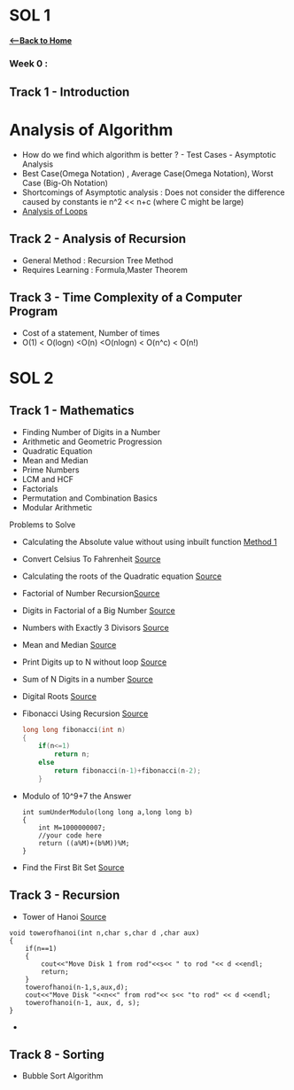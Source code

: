 # SOL 1

#### [<--Back to Home](../Readme.md)

### Week 0 :

## Track 1 - Introduction  

# Analysis of Algorithm  

* How do we find which algorithm is better ? - Test Cases - Asymptotic Analysis
* Best Case(Omega Notation) , Average Case(Omega Notation), Worst Case (Big-Oh Notation)
* Shortcomings of Asymptotic analysis : Does not consider the difference caused by constants ie n^2 << n+c (where C might be large)
* [Analysis of Loops](https://telegra.ph/Analysis-of-Loops-06-11)

## Track 2 - Analysis of Recursion

*  General Method : Recursion Tree Method
*  Requires Learning : Formula,Master Theorem 

## Track 3 - Time Complexity of a Computer Program 

* Cost of a statement, Number of times 
* O(1) < O(logn) <O(n) <O(nlogn) < O(n^c) < O(n!)


# SOL 2

## Track 1 - Mathematics

* Finding Number of Digits in a Number 
*  Arithmetic and Geometric Progression  
* Quadratic Equation  
* Mean and Median  
* Prime Numbers
* LCM and HCF 
* Factorials 
* Permutation and Combination Basics
* Modular Arithmetic 

Problems to Solve  
 - Calculating the Absolute value without using inbuilt function [Method 1](https://www.geeksforgeeks.org/compute-the-integer-absolute-value-abs-without-branching/)

 - Convert Celsius To Fahrenheit [Source](https://www.geeksforgeeks.org/program-celsius-fahrenheit-conversion/)

 - Calculating the roots of the Quadratic equation [Source](https://www.geeksforgeeks.org/program-to-find-the-roots-of-quadratic-equation/)

 - Factorial of Number Recursion[Source](https://www.geeksforgeeks.org/program-for-factorial-of-a-number/) 

 - Digits in  Factorial of a Big Number [Source](https://www.geeksforgeeks.org/count-digits-factorial-set-1/)

 - Numbers with Exactly 3 Divisors [Source](https://www.geeksforgeeks.org/numbers-exactly-3-divisors/)

 -  Mean and Median [Source](https://www.geeksforgeeks.org/program-for-mean-and-median-of-an-unsorted-array/)

 -  Print Digits up to N without loop [Source](https://www.geeksforgeeks.org/how-will-you-print-numbers-from-1-to-200-without-using-loop/)

 - Sum of N Digits in a number [Source](https://www.geeksforgeeks.org/program-for-sum-of-the-digits-of-a-given-number/)

 - Digital Roots [Source](https://www.geeksforgeeks.org/digital-rootrepeated-digital-sum-given-integer/)

 - Fibonacci Using Recursion [Source](https://www.geeksforgeeks.org/program-for-nth-fibonacci-number/) 

   ```c++
   long long fibonacci(int n)
   {
       if(n<=1)
           return n;
       else 
           return fibonacci(n-1)+fibonacci(n-2);
       }
   ```

   

- Modulo of 10^9+7 the Answer

  ```
  int sumUnderModulo(long long a,long long b)
  {
      int M=1000000007;
      //your code here
      return ((a%M)+(b%M))%M;
  }
  ```

- Find the First Bit Set [Source](https://www.geeksforgeeks.org/position-of-rightmost-set-bit/)

  

## Track 3 - Recursion

- Tower of Hanoi [Source](https://practice.geeksforgeeks.org/problems/tower-of-hanoi/0) 

```
void towerofhanoi(int n,char s,char d ,char aux)
{
	if(n==1)
	{
		cout<<"Move Disk 1 from rod"<<s<< " to rod "<< d <<endl;
		return;
	}
	towerofhanoi(n-1,s,aux,d);
	cout<<"Move Disk "<<n<<" from rod"<< s<< "to rod" << d <<endl;
	towerofhanoi(n-1, aux, d, s);
}
```

- 



## Track 8 - Sorting

* Bubble Sort Algorithm 
  
  
  

  

  
  
  
  
  
  
  
  